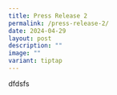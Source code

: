 ```yaml
---
title: Press Release 2
permalink: /press-release-2/
date: 2024-04-29
layout: post
description: ""
image: ""
variant: tiptap
---
```

<p>dfdsfs</p>